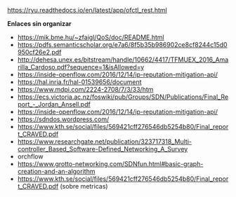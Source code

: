 https://ryu.readthedocs.io/en/latest/app/ofctl_rest.html





**Enlaces sin organizar**

* https://mik.bme.hu/~zfaigl/QoS/doc/README.html
* https://pdfs.semanticscholar.org/e7a6/8f5b35b986902ce8cf8244c15d0950cf26e2.pdf
* http://dehesa.unex.es/bitstream/handle/10662/4417/TFMUEX_2016_Amarilla_Cardoso.pdf?sequence=1&isAllowed=y
* https://inside-openflow.com/2016/12/14/ip-reputation-mitigation-api/
* https://hal.inria.fr/hal-01539656/document
* https://www.mdpi.com/2224-2708/7/3/33/htm
* https://ecs.victoria.ac.nz/foswiki/pub/Groups/SDN/Publications/Final_Report_-_Jordan_Ansell.pdf
* https://inside-openflow.com/2016/12/14/ip-reputation-mitigation-api/
* https://sdndos.wordpress.com/
* https://www.kth.se/social/files/569421cff276546db5254b80/Final_report_CRAVED.pdf
* https://www.researchgate.net/publication/323717318_Multi-controller_Based_Software-Defined_Networking_A_Survey
* orchflow
* https://www.grotto-networking.com/SDNfun.html#basic-graph-creation-and-an-algorithm
* https://www.kth.se/social/files/569421cff276546db5254b80/Final_report_CRAVED.pdf (sobre metricas)
